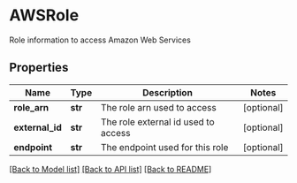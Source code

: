 # AWSRole

Role information to access Amazon Web Services
## Properties
Name | Type | Description | Notes
------------ | ------------- | ------------- | -------------
**role_arn** | **str** | The role arn used to access | [optional] 
**external_id** | **str** | The role external id used to access | [optional] 
**endpoint** | **str** | The endpoint used for this role | [optional] 

[[Back to Model list]](../README.md#documentation-for-models) [[Back to API list]](../README.md#documentation-for-api-endpoints) [[Back to README]](../README.md)



